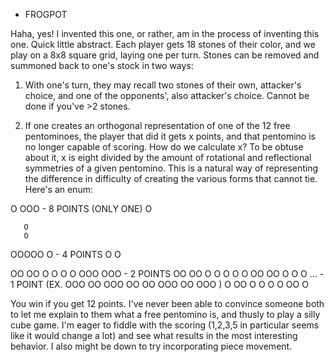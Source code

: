 - FROGPOT

Haha, yes! I invented this one, or rather, am in the process of inventing this one. Quick little abstract. Each player gets 18 stones of their color, and we play on a 8x8 square grid, laying one per turn. Stones can be removed and summoned back to one's stock in two ways: 

1. With one's turn, they may recall two stones of their own, attacker's choice, and one of the opponents', also attacker's choice. Cannot be done if you've >2 stones.

2. If one creates an orthogonal representation of one of the 12 free pentominoes, the player that did it gets x points, and that pentomino is no longer capable of scoring. How do we calculate x? To be obtuse about it, x is eight divided by the amount of rotational and reflectional symmetries of a given pentomino. This is a natural way of representing the difference in difficulty of creating the various forms that cannot tie. Here's an enum:


  O
 OOO  - 8 POINTS (ONLY ONE)
  O

       O
       O  
OOOOO  O  - 4 POINTS 
       O
	   O
	   
 OO  OO   O      O
 O    O   OOO  OOO  - 2 POINTS
OO    OO    O  O
                                O    O   O     OO  OO     O   O    O
...   - 1 POINT           (EX. OOO   OO  OOO  OO    OO  OOO  OO   OOO )
                                 O  OO    O    O    O    O    OO  O
								 
								 
You win if you get 12 points. I've never been able to convince someone both to let me explain to them what a free pentomino is, and thusly to play a silly cube game. I'm eager to fiddle with the scoring (1,2,3,5 in particular seems like it would change a lot) and see what results in the most interesting behavior. I also might be down to try incorporating piece movement.
